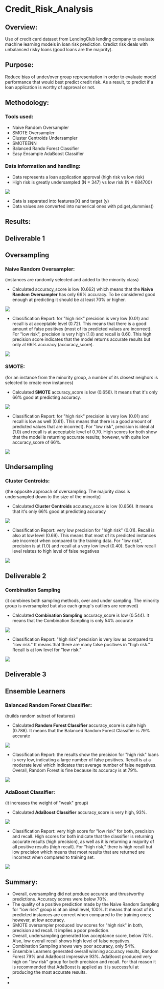 # Credit_Risk_Analysis

## Overview:
Use of credit card dataset from LendingClub lending company to evaluate machine learning models in loan risk prediction.  Credict risk deals with unbalanced risky loans (good loans are the majority).

## Purpose:
Reduce bias of under/over group representation in order to evaluate model performance that would best predict credit risk. As a result, to predict if a loan application is worthy of approval or not.

## Methodology:
### Tools used:
- Naive Random Oversampler
- SMOTE Oversampler
- Cluster Centroids Undersampler
- SMOTEENN
- Balanced Rando Forest Classifier
- Easy Ensample AdaBoost Classifier

### Data information and handling:
- Data represents a loan application approval (high risk vs low risk)
- High risk is greatly undersampled (N = 347) vs low risk (N = 684700)

![](image%200.jpg)

- Data is separated into features(X) and target (y)
- Data values are converted into numerical ones with pd.get_dummies()

## Results:
## Deliverable 1
## Oversampling
### Naive Random Oversampler:
(instances are randomly selected and added to the minority class)
- Calculated accuracy_score is low (0.662) which means that the **Naive Random Oversampler** has only 66% accuracy.  To be considered good enough at predicting it should be at least 70% or higher.

![](image%201.jpg)

- Classification Report: for "high risk" precision is very low (0.01) and recall is at acceptable level (0.72).  This means that there is a good amount of false positives (most of its predicted values are incorrect).  For "low risk", precision is very high (1.0) and recall is 0.60. This high precision score indicates that the model returns accurate results but only at 66% accuracy (accuracy_score).

![](image%202.jpg)

### SMOTE: 
(for an instance from the minority group, a number of its closest neighors is selected to create new instances)
- Calculated **SMOTE** accuracy_score is low (0.656). It means that it's only 66% good at predicting accuracy.

![](image%203.jpg)

- Classification Report: for "high risk" precision is very low (0.01) and recall is low as well (0.61).  This means that there is a good amount of predicted values that are incorrect).  For "low risk", precision is ideal at (1.0) and recall is at acceptable level of 0.70. High scores for both show that the model is returning accurate results; however, with quite low accuracy_score of 66%.

![](image%204.jpg)

## Undersampling
### Cluster Centroids: 
(the opposite approach of oversampling. The majority class is undersampled down to the size of the minority)
- Calculated **Cluster Centroids** accuracy_score is low (0.656). It means that it's only 66% good at predicting accuracy

 ![](image%205.jpg)
 
 - Classification Report: very low precision for "high risk" (0.01).  Recall is also at low level (0.69).  This means that most of its predicted instances are incorrect when compared to the training data.  For "low risk", precision is at (1.0) and recall at a very low level (0.40). Such low recall level relates to high level of false negatives
 
![](image%206.jpg)

## Deliverable 2
### Combination Sampling
(it combines both sampling methods, over and under sampling. The minority group is oversampled but also each group's outliers are removed)
- Calculated **Combination Sampling** accuracy_score is low (0.544). It means that the Combination Sampling is only 54%  accurate

![](image%207.jpg)

- Classification Report: "high risk" precision is very low as compared to "low risk."  It means that there are many false positives in "high risk."  Recall is at low level for "low risk."  

![](image%208.jpg)

## Deliverable 3
##  Ensemble Learners
### Balanced Random Forest Classifier:
(builds random subset of features)
- Calculated **Random Forest Classifier** accuracy_score is quite high (0.788). It means that the Balanced Random Forest Classifier is 79% accurate

![](image%209.jpg)

- Classification Report: the results show the precision for "high risk" loans is very low, indicating a large number of false positives. Recall is at a moderate level which indicates that average number of false negatives. Overall, Random Forest is fine because its accuracy is at 79%.

![](image%2010.jpg)

### AdaBoost Classifier:
(it increases the weight of "weak" group)
- Calculated **AdaBoost Classifier** accuracy_score is very high, 93%. 

![](/image%2011.jpg)

- Classification Report: very high score for "low risk" for both, precision and recall.  High scores for both indicate that the classifier is returning accurate results (high precision), as well as it is returning a majority of all positive results (high recall).  For "high risk," there is high recall but low precision which means that most results that are returned are incorrect when compared to training set.

![](image%2012.jpg)

## Summary:
- Overall, oversampling did not produce accurate and thrustworthy predictions.  Accuracy scores were below 70%. 
- The quality of a positive prediction made by the Naive Random Sampling for "low risk" group is at an ideal level, 100%.  It means that most of its predicted instances are correct when compared to the training ones; however, at low accuracy.
- SMOTE oversampler produced low scores for "high risk" in both, precision and recall. It implies a poor prediction.
- Overall, undersampling generated low acceptance score, below 70%. Also, low overall recall shows high level of false negatives.
- Combination Sampling shows very poor accuracy, only 54%.
- Ensemble Learners generated overall winning accuracy results, Random Forest 79% and AdaBoost impressive 93%.  AdaBoost produced very high on "low risk" group for both precision and recall.  For that reason it is recommended that AdaBoost is applied as it is successful at producing the most accurate results.
- 
- 












